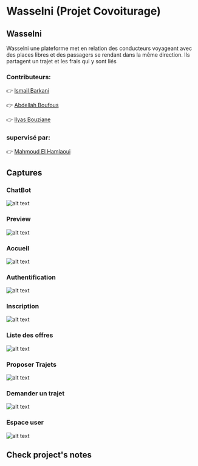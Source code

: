 # Wasselni (Projet Covoiturage)
## Wasselni
Wasselni une plateforme met en relation des conducteurs voyageant avec des places libres et des passagers se rendant dans la même direction. Ils partagent un trajet et les frais qui y sont liés
### Contributeurs:

   :point_right: <a href="https://github.com/IsmailBarkani"> Ismail Barkani </a> 

   :point_right: <a href="https://github.com/boufousabd"> Abdellah Boufous </a>

   :point_right: <a href="https://github.com/DarkIlyas"> Ilyas Bouziane </a>
   
### supervisé par:

   :point_right: <a href="https://github.com/ELHAMLAOUI"> Mahmoud El Hamlaoui </a> 
   
   



## Captures

### ChatBot
![alt text](https://user-images.githubusercontent.com/50969643/73990751-68083f80-494a-11ea-9cbf-d92cb19b7579.jpg)
### Preview
![alt text](https://user-images.githubusercontent.com/50969643/73990751-68083f80-494a-11ea-9cbf-d92cb19b7579.jpg)
### Accueil
![alt text](https://user-images.githubusercontent.com/51321011/73371447-009d2080-42b6-11ea-90ee-6249829ba98f.png)
### Authentification
![alt text](https://user-images.githubusercontent.com/51321011/73371703-5a9de600-42b6-11ea-81eb-d3311e73c8d5.png)
### Inscription
![alt text](https://user-images.githubusercontent.com/51321011/73371753-71443d00-42b6-11ea-8f04-eda8adb1f6f2.png)
### Liste des offres
![alt text](https://user-images.githubusercontent.com/51321011/73371834-95a01980-42b6-11ea-91ff-374c8150be12.png)
### Proposer Trajets
![alt text](https://user-images.githubusercontent.com/51321011/73371902-b1a3bb00-42b6-11ea-999b-2185a1a144c2.png)
### Demander un trajet
![alt text](https://user-images.githubusercontent.com/51321011/73371944-c08a6d80-42b6-11ea-8a36-0334f8474cab.png)
### Espace user
![alt text](https://user-images.githubusercontent.com/51321011/73807367-81837d00-47cc-11ea-8ed3-eae673f221f7.png)


## Check project's notes
